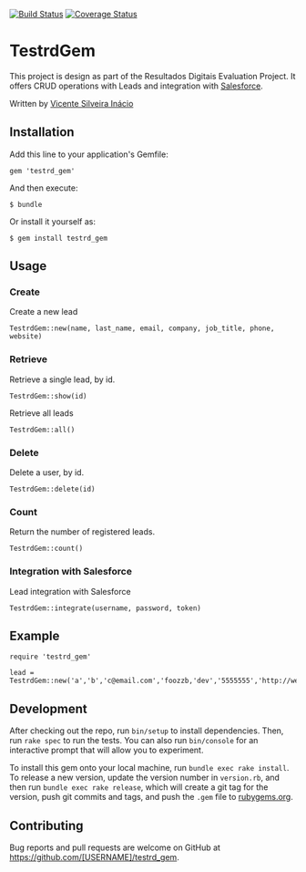 [![Build Status](https://travis-ci.org/vicentesi/testrd_gem.svg?branch=master)](https://travis-ci.org/vicentesi/testrd_gem) [![Coverage Status](https://coveralls.io/repos/vicentesi/testrd_gem/badge.svg?branch=master&service=github)](https://coveralls.io/github/vicentesi/testrd_gem?branch=master)

# TestrdGem

This project is design as part of the Resultados Digitais Evaluation Project. It offers CRUD operations with Leads and integration with [Salesforce](http://www.salesforce.com/).

Written by [Vicente Silveira Inácio](https://br.linkedin.com/pub/vicente-silveira-inácio/25/734/588)


## Installation

Add this line to your application's Gemfile:

    gem 'testrd_gem'

And then execute:

    $ bundle

Or install it yourself as:

    $ gem install testrd_gem

## Usage

### Create
Create a new lead

    TestrdGem::new(name, last_name, email, company, job_title, phone, website)

### Retrieve
Retrieve a single lead, by id.

    TestrdGem::show(id)

Retrieve all leads

    TestrdGem::all()

### Delete
Delete a user, by id.

    TestrdGem::delete(id)

### Count
Return the number of registered leads.

    TestrdGem::count()

### Integration with Salesforce
Lead integration with Salesforce

    TestrdGem::integrate(username, password, token)

## Example

    require 'testrd_gem'

    lead = TestrdGem::new('a','b','c@email.com','foozzb,'dev','5555555','http://website.foobar.com')

## Development

After checking out the repo, run `bin/setup` to install dependencies. Then, run `rake spec` to run the tests. You can also run `bin/console` for an interactive prompt that will allow you to experiment.

To install this gem onto your local machine, run `bundle exec rake install`. To release a new version, update the version number in `version.rb`, and then run `bundle exec rake release`, which will create a git tag for the version, push git commits and tags, and push the `.gem` file to [rubygems.org](https://rubygems.org).

## Contributing

Bug reports and pull requests are welcome on GitHub at https://github.com/[USERNAME]/testrd_gem.

